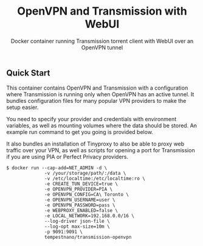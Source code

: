 <h1 align="center">
  OpenVPN and Transmission with WebUI
</h1>

<p align="center">
  Docker container running Transmission torrent client with WebUI over an OpenVPN tunnel
  <br/><br/>

  <a href="https://hub.docker.com/r/tempestnano/transmission-openvpn/">
  </a>
</p>

## Quick Start

This container contains OpenVPN and Transmission with a configuration where Transmission is running only when OpenVPN has an active tunnel. It bundles configuration files for many popular VPN providers to make the setup easier.

You need to specify your provider and credentials with environment variables, as well as mounting volumes where the data should be stored. An example run command to get you going is provided below.

It also bundles an installation of Tinyproxy to also be able to proxy web traffic over your VPN, as well as scripts for opening a port for Transmission if you are using PIA or Perfect Privacy providers.

```
$ docker run --cap-add=NET_ADMIN -d \
              -v /your/storage/path/:/data \
              -v /etc/localtime:/etc/localtime:ro \
              -e CREATE_TUN_DEVICE=true \
              -e OPENVPN_PROVIDER=PIA \
              -e OPENVPN_CONFIG=CA\ Toronto \
              -e OPENVPN_USERNAME=user \
              -e OPENVPN_PASSWORD=pass \
              -e WEBPROXY_ENABLED=false \
              -e LOCAL_NETWORK=192.168.0.0/16 \
              --log-driver json-file \
              --log-opt max-size=10m \
              -p 9091:9091 \
              tempestnano/transmission-openvpn
```
